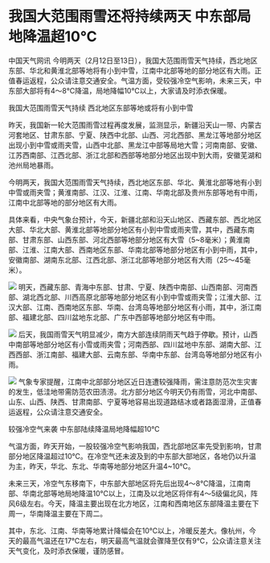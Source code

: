 # 我国大范围雨雪还将持续两天 中东部局地降温超10℃

中国天气网讯
今明两天（2月12日至13日），我国大范围雨雪天气持续，西北地区东部、华北和黄淮北部等地将有小到中雪，江南中北部等地的部分地区有大雨。正值春运返程，公众请注意交通安全。气温方面，受较强冷空气影响，未来三天，中东部大部将有4～8℃降温，局地降幅10℃以上，大家请及时添衣保暖。

我国大范围雨雪天气持续 西北地区东部等地或将有小到中雪

昨天，我国新一轮大范围雨雪过程再度发展，监测显示，新疆沿天山一带、内蒙古河套地区、甘肃东部、宁夏、陕西中北部、山西、河北西部、黑龙江等地部分地区出现小到中雪或雨夹雪，山西中北部、黑龙江中部等局地大雪；河南南部、安徽、江苏西南部、江西北部、浙江北部和西部等地部分地区出现中到大雨，安徽芜湖和池州局地暴雨。

今明两天，我国大范围雨雪天气持续，西北地区东部、华北、黄淮北部等地有小到中雪或雨夹雪；黄淮南部、江汉、江淮、江南、华南北部及贵州东部等地有中雨，江南中北部等地的部分地区有大雨。

具体来看，中央气象台预计，今天，新疆北部和沿天山地区、西藏东部、西北地区大部、华北大部、黄淮北部等地部分地区有小到中雪或雨夹雪，其中，西藏东南部、甘肃东部、山西东部、河北西部等地部分地区有大雪（5~8毫米）；黄淮南部、江淮、江南大部、西南地区东部、华南北部等地部分地区有小到中雨，其中，安徽南部、湖南东北部、江西北部、浙江北部等地部分地区有大雨（25～45毫米）。

![](https://inews.gtimg.com/om_bt/OYW9IP7oYM66HeLC5jMQJQa8JIXeDVViZKV8o35hkcV48AA/1000)
明天，西藏东部、青海中东部、甘肃、宁夏、陕西中南部、山西南部、河南西部、湖北西北部、川西高原北部等地部分地区有小到中雪或雨夹雪；江淮大部、江汉大部、江南、西南地区东部、华南、台湾岛等地部分地区有小雨，其中，浙江南部、福建北部、四川盆地东北部、广东中西部等地部分地区有中雨。

![](https://inews.gtimg.com/om_bt/O6TIubQNxso-QcCEEqTXhC_y126CTwXTdb1ivazvBbPywAA/1000)
后天，我国雨雪天气明显减少，南方大部连续阴雨天气趋于停歇。预计，山西中南部等地部分地区有小雪或雨夹雪；河南西部、四川盆地中东部、湖南大部、江西西部、浙江南部、福建大部、云南东部、华南中东部、台湾岛等地部分地区有小雨。

![](https://inews.gtimg.com/om_bt/Oo0H3QCLrQZw9s_tVQuXjmnDFvCmDT14_swr8ELHWk4pcAA/1000)
气象专家提醒，江南中北部部分地区近日连遭较强降雨，需注意防范次生灾害的发生，低洼地带需防范农田渍涝。北方部分地区今明天仍有雨雪，河北中南部、山东、山西、陕西、甘肃南部、宁夏等地容易出现道路结冰或者路面湿滑，正值春运返程，公众请注意交通安全。

较强冷空气来袭 中东部陆续降温局地降幅超10℃

气温方面，昨天开始，一股较强冷空气影响我国，西北部地区率先受到影响，甘肃部分地区降温超过10℃。在冷空气还未波及到的中东部大部地区，各地仍以升温为主，昨天，华北、东北、华南等地部分地区升温4~10℃。

未来三天，冷空气东移南下，中东部大部地区将先后出现4～8℃降温，江南南部、华南北部等地局地降温10℃以上，江南及以北地区将伴有4～5级偏北风，阵风6级左右。今天，降温主要出现在北方地区，江南和西南地区东部降温主要在下周一，华南降温主要在下周二。

其中，东北、江南、华南等地累计降幅会在10℃以上，冷暖反差大。像杭州，今天的最高气温还在17℃左右，明天最高气温就会骤降至仅有9℃，公众请注意关注天气变化，及时添衣保暖，谨防感冒。


